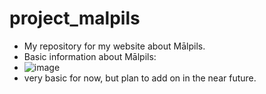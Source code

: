# project_malpils
- My repository for my website about Mālpils.
- Basic information about Mālpils:
- ![image](https://github.com/user-attachments/assets/92f976f0-7be2-4151-ad58-a3c9045adee7)
- very basic for now, but plan to add on in the near future.
